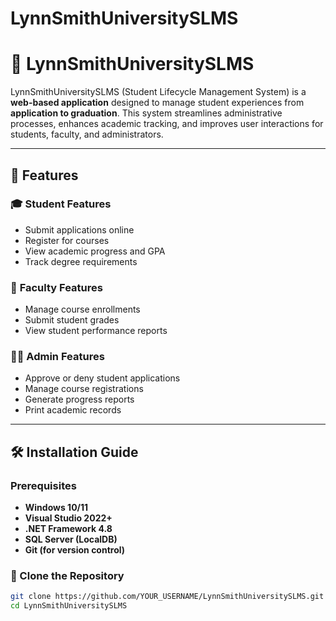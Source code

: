 # LynnSmithUniversitySLMS
# 🏫 LynnSmithUniversitySLMS

LynnSmithUniversitySLMS (Student Lifecycle Management System) is a **web-based application** designed to manage student experiences from **application to graduation**. This system streamlines administrative processes, enhances academic tracking, and improves user interactions for students, faculty, and administrators.

---

## 📌 Features
### 🎓 **Student Features**
- Submit applications online
- Register for courses
- View academic progress and GPA
- Track degree requirements

### 🏫 **Faculty Features**
- Manage course enrollments
- Submit student grades
- View student performance reports

### 👨‍💼 **Admin Features**
- Approve or deny student applications
- Manage course registrations
- Generate progress reports
- Print academic records

---

## 🛠️ Installation Guide
### **Prerequisites**
- **Windows 10/11**
- **Visual Studio 2022+**
- **.NET Framework 4.8**
- **SQL Server (LocalDB)**
- **Git (for version control)**

### **🔹 Clone the Repository**
```bash
git clone https://github.com/YOUR_USERNAME/LynnSmithUniversitySLMS.git
cd LynnSmithUniversitySLMS
